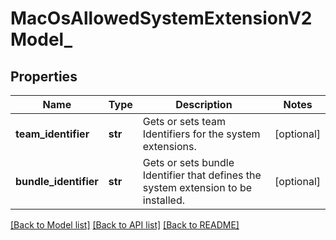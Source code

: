 # MacOsAllowedSystemExtensionV2Model_

## Properties
Name | Type | Description | Notes
------------ | ------------- | ------------- | -------------
**team_identifier** | **str** | Gets or sets team Identifiers for the system extensions. | [optional] 
**bundle_identifier** | **str** | Gets or sets bundle Identifier that defines the system extension to be installed. | [optional] 

[[Back to Model list]](../README.md#documentation-for-models) [[Back to API list]](../README.md#documentation-for-api-endpoints) [[Back to README]](../README.md)


